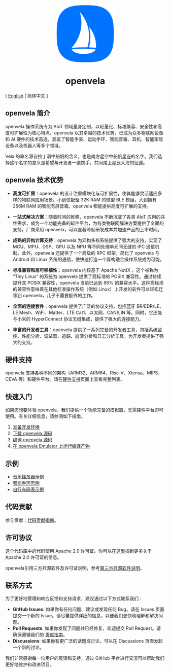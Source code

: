 <div align="center">
  <img src="./images/openvela.svg" width="180" />
</div>

<h1 align="center">openvela</h1>

\[ [English](README.md) | 简体中文 \]

## openvela 简介

openvela 操作系统专为 AIoT 领域量身定制，以轻量化、标准兼容、安全性和高度可扩展性为核心特点。openvela 以其卓越的技术优势，已成为众多物联网设备和 AI 硬件的技术首选，涵盖了智能手表、运动手环、智能音箱、耳机、智能家居设备以及机器人等多个领域。

Vela 的命名源自拉丁语中船帆的含义，也是南方星空中船帆星座的名字。我们选择这个名字的意义是希望与开发者一道携手，共同踏上星辰大海的征途。


## openvela 技术优势

- **高度可扩展**：openvela 的设计注重模块化与可扩展性，使其能够灵活适应多样的物联网应用场景。小到仅配备 32K RAM 的微型 BLE 模组，大到拥有 256M RAM 的智能有屏音箱，openvela 都能提供高度可扩展的支持。

- **一站式解决方案**：随着时间的推移，openvela 不断沉淀了各类 AIoT 应用的共性需求，成为一个功能完备的软件平台，为各类物联网解决方案提供了全面的支持。厂商采用 openvela，可以显著降低研发成本并加速产品的上市时间。

- **成熟的异构计算支持**：openvela 为异构多核系统提供了强大的支持，实现了 MCU、MPU、DSP、GPU 以及 NPU 等不同处理单元间无缝的 IPC 通信机制。此外，openvela 还提供了一个高级的 RPC 框架，简化了 openvela 与 Android 和 Linux 系统的通信，使快速打造一个异构融合操作系统成为可能。

- **标准兼容和高可移植性**：openvela 内核基于 Apache NuttX ，这个被称为 “Tiny Linux” 的系统为 openvela 提供了高标准的 POSIX 兼容性。通过持续提升其 POSIX 兼容性，openvela 当前已达到 88% 的兼容水平。这种高标准的兼容性意味着在其他标准操作系统（例如 Linux）上开发的软件可以轻松迁移到 openvela，几乎不需要额外的工作。

- **全面的连接套件**：openvela 提供了广泛的协议支持，包括蓝牙 BR/EDR/LE、LE Mesh、WiFi、Matter、LTE Cat1、以太网、CAN/LIN 等。同时，它还能与小米的 HyperConnect 协议无缝集成，提供了强大的连接能力。

- **丰富的开发者工具**：openvela 提供了一系列完备的开发者工具，包括系统监控、性能分析、调试器、追踪、崩溃分析和日志分析工具，为开发者提供了强大的支持。



## 硬件支持

openvela 支持各种不同的架构（ARM32、ARM64、Risc-V、Xtensa、MIPS、CEVA 等）和硬件平台。请在[硬件支持](https://nuttx.apache.org/docs/latest/platforms/index.html)页面上查看完整列表。



## 快速入门

如果您想要体验 openvela，我们提供一个功能完备的模拟器，无需硬件平台即可使用。有关详细信息，请参阅如下指南。

1. [准备开发环境](./Getting_Started/Set_up_the_development_environment_zh-cn.md)
2. [下载 openvela 源码](./Getting_Started/Download_Vela_sources_zh-cn.md)
3. [编译 openvela 源码](./Getting_Started/Build_Vela_from_sources_zh-cn.md)
4. [在 openvela Emulator 上运行编译产物](./Getting_Started/Run_Vela_on_Vela_Emulator_zh-cn.md)


## 示例

* [音乐播放器示例](./Examples/Music_Player_Example_zh-cn.md)
* [智能手环示例](./Examples/Smart_Band_Example_zh-cn.md)
* [自行车码表示例](./Examples/X_Track_zh-cn.md)

## 代码贡献

参与贡献：[代码贡献指南](CONTRIBUTING_zh-cn.md)。



## 许可协议

这个代码库中的代码使用 Apache 2.0 许可证。你可以在[这里](https://www.apache.org/licenses/LICENSE-2.0.txt)找到更多关于 Apache 2.0 许可证的信息。

openvela引用三方开源软件及许可证说明，参考[第三方开源软件说明](Third_Party_and_Open_Source_Components_zh-cn.md)。



## 联系方式

为了更好地管理和响应反馈和支持请求，建议通过以下方式联系我们：

- **GitHub Issues**: 如果你有任何问题、建议或发现任何 Bug，请在 Issues 页面提交一个新的 Issue。请尽量提供详细的信息，以便我们更快地理解和解决问题。
- **Pull Requests**: 如果你发现了问题并已经修复，欢迎提交 Pull Request。请确保遵循我们的 [贡献指南](./CONTRIBUTING_zh-cn.md)。
- **Discussions**: 如果你有更广泛的话题或讨论，可以在 Discussions 页面发起一个新的讨论。

我们非常感谢每一位用户的反馈和支持，通过 GitHub 平台进行交流可以帮助我们更好地维护和改进项目。

